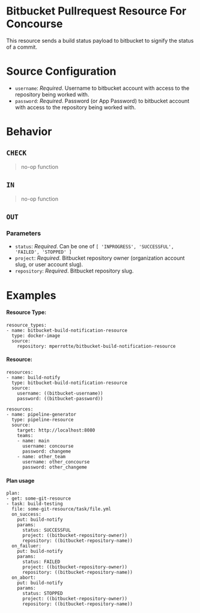 # Bitbucket Pullrequest Resource For Concourse

This resource sends a build status payload to bitbucket to signify the status of a commit.

# Source Configuration
* `username`: _Required_. Username to bitbucket account with access to the repository being worked with.
* `password`: _Required_. Password (or App Password) to bitbucket account with access to the repository being worked with.

# Behavior

## `CHECK`
> no-op function
## `IN`
> no-op function
## `OUT`

### Parameters
* `status`: _Required_. Can be one of `[ 'INPROGRESS', 'SUCCESSFUL', 'FAILED', 'STOPPED' ]`
* `project`: _Required_. Bitbucket repository owner (organization account slug, or user account slug).
* `repository`: _Required_. Bitbucket repository slug.

# Examples
#### Resource Type:
```
resource_types:
- name: bitbucket-build-notification-resource
  type: docker-image
  source:
    repository: mperrotte/bitbucket-build-notification-resource
```

#### Resource:
```
resources:
- name: build-notify
  type: bitbucket-build-notification-resource
  source:
    username: ((bitbucket-username))
    password: ((bitbucket-password))
```

```
resources:
- name: pipeline-generator
  type: pipeline-resource
  source:
    target: http://localhost:8080
    teams:
    - name: main
      username: concourse
      password: changeme
    - name: other_team
      username: other_concourse
      password: other_changeme
```

#### Plan usage
```
plan:
- get: some-git-resource
- task: build-testing
  file: some-git-resource/task/file.yml
  on_success:
    put: build-notify
    params:
      status: SUCCESSFUL
      project: ((bitbucket-repository-owner))
      repository: ((bitbucket-repository-name))
  on_failuer:
    put: build-notify
    params:
      status: FAILED
      project: ((bitbucket-repository-owner))
      repository: ((bitbucket-repository-name))
  on_abort:
    put: build-notify
    params:
      status: STOPPED
      project: ((bitbucket-repository-owner))
      repository: ((bitbucket-repository-name))
```